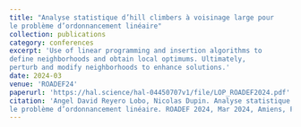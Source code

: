 ```yaml
---
title: "Analyse statistique d’hill climbers à voisinage large pour
le problème d’ordonnancement linéaire"
collection: publications
category: conferences
excerpt: 'Use of linear programming and insertion algorithms to
define neighborhoods and obtain local optimums. Ultimately,
perturb and modify neighborhoods to enhance solutions.'
date: 2024-03
venue: 'ROADEF24'
paperurl: 'https://hal.science/hal-04450707v1/file/LOP_ROADEF2024.pdf'
citation: 'Angel David Reyero Lobo, Nicolas Dupin. Analyse statistique d’hill climbers à voisinage large pour
le problème d’ordonnancement linéaire. ROADEF 2024, Mar 2024, Amiens, France. ffhal-04450707'
---
```

